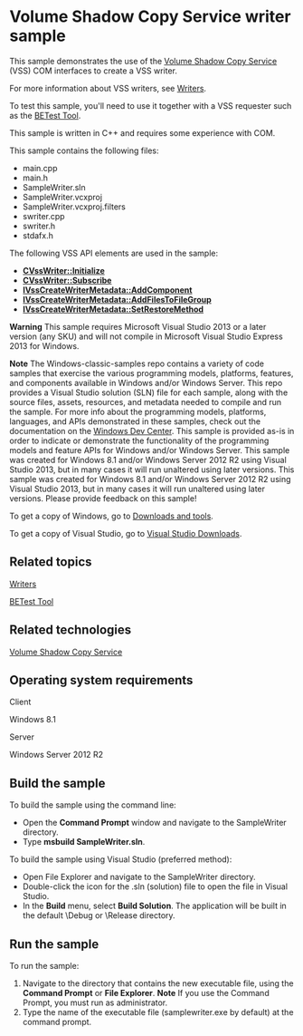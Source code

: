 Volume Shadow Copy Service writer sample
========================================

This sample demonstrates the use of the [Volume Shadow Copy Service](http://msdn.microsoft.com/en-us/library/windows/desktop/bb968832) (VSS) COM interfaces to create a VSS writer.

For more information about VSS writers, see [Writers](http://msdn.microsoft.com/en-us/library/windows/desktop/aa384993).

To test this sample, you'll need to use it together with a VSS requester such as the [BETest Tool](http://msdn.microsoft.com/en-us/library/windows/desktop/bb530721).

This sample is written in C++ and requires some experience with COM.

This sample contains the following files:

-   main.cpp
-   main.h
-   SampleWriter.sln
-   SampleWriter.vcxproj
-   SampleWriter.vcxproj.filters
-   swriter.cpp
-   swriter.h
-   stdafx.h

The following VSS API elements are used in the sample:

-   [**CVssWriter::Initialize**](http://msdn.microsoft.com/en-us/library/windows/desktop/aa381543)
-   [**CVssWriter::Subscribe**](http://msdn.microsoft.com/en-us/library/windows/desktop/aa381588)
-   [**IVssCreateWriterMetadata::AddComponent**](http://msdn.microsoft.com/en-us/library/windows/desktop/aa383595)
-   [**IVssCreateWriterMetadata::AddFilesToFileGroup**](http://msdn.microsoft.com/en-us/library/windows/desktop/aa383871)
-   [**IVssCreateWriterMetadata::SetRestoreMethod**](http://msdn.microsoft.com/en-us/library/windows/desktop/aa383909)

**Warning**  This sample requires Microsoft Visual Studio 2013 or a later version (any SKU) and will not compile in Microsoft Visual Studio Express 2013 for Windows.

**Note**  The Windows-classic-samples repo contains a variety of code samples that exercise the various programming models, platforms, features, and components available in Windows and/or Windows Server. This repo provides a Visual Studio solution (SLN) file for each sample, along with the source files, assets, resources, and metadata needed to compile and run the sample. For more info about the programming models, platforms, languages, and APIs demonstrated in these samples, check out the documentation on the [Windows Dev Center](https://dev.windows.com). This sample is provided as-is in order to indicate or demonstrate the functionality of the programming models and feature APIs for Windows and/or Windows Server. This sample was created for Windows 8.1 and/or Windows Server 2012 R2 using Visual Studio 2013, but in many cases it will run unaltered using later versions. This sample was created for Windows 8.1 and/or Windows Server 2012 R2 using Visual Studio 2013, but in many cases it will run unaltered using later versions. Please provide feedback on this sample!

To get a copy of Windows, go to [Downloads and tools](http://go.microsoft.com/fwlink/p/?linkid=301696).

To get a copy of Visual Studio, go to [Visual Studio Downloads](http://go.microsoft.com/fwlink/p/?linkid=301697).

Related topics
--------------

[Writers](http://msdn.microsoft.com/en-us/library/windows/desktop/aa384993)

[BETest Tool](http://msdn.microsoft.com/en-us/library/windows/desktop/bb530721)

Related technologies
--------------------

[Volume Shadow Copy Service](http://msdn.microsoft.com/en-us/library/windows/desktop/bb968832)

Operating system requirements
-----------------------------

Client

Windows 8.1

Server

Windows Server 2012 R2

Build the sample
----------------

To build the sample using the command line:

-   Open the **Command Prompt** window and navigate to the SampleWriter directory.
-   Type **msbuild SampleWriter.sln**.

To build the sample using Visual Studio (preferred method):

-   Open File Explorer and navigate to the SampleWriter directory.
-   Double-click the icon for the .sln (solution) file to open the file in Visual Studio.
-   In the **Build** menu, select **Build Solution**. The application will be built in the default \\Debug or \\Release directory.

Run the sample
--------------

To run the sample:

1.  Navigate to the directory that contains the new executable file, using the **Command Prompt** or **File Explorer**.
    **Note**  If you use the Command Prompt, you must run as administrator.
2.  Type the name of the executable file (samplewriter.exe by default) at the command prompt.

